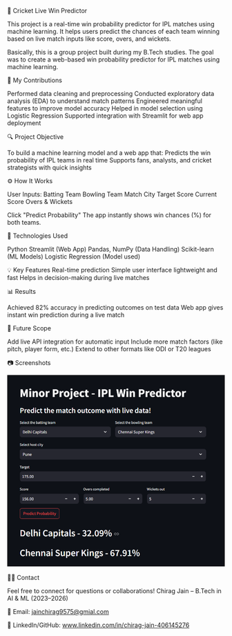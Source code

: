 🏏 Cricket Live Win Predictor

This project is a real-time win probability predictor for IPL matches using machine learning. It helps users predict the chances of each team winning based on live match inputs like score, overs, and wickets.

Basically, this is a group project built during my B.Tech studies. The goal was to create a web-based win probability predictor for IPL matches using machine learning.

🧠 My Contributions

Performed data cleaning and preprocessing
Conducted exploratory data analysis (EDA) to understand match patterns
Engineered meaningful features to improve model accuracy
Helped in model selection using Logistic Regression
Supported integration with Streamlit for web app deployment




🔍 Project Objective

To build a machine learning model and a web app that:
Predicts the win probability of IPL teams in real time
Supports fans, analysts, and cricket strategists with quick insights


⚙️ How It Works

User Inputs:
Batting Team
Bowling Team
Match City
Target Score
Current Score
Overs & Wickets

Click "Predict Probability"
The app instantly shows win chances (%) for both teams.


🧠 Technologies Used

Python
Streamlit (Web App)
Pandas, NumPy (Data Handling)
Scikit-learn (ML Models)
Logistic Regression (Model used)


💡 Key Features
Real-time prediction
Simple user interface
lightweight and fast
Helps in decision-making during live matches


📊 Results

Achieved 82% accuracy in predicting outcomes on test data
Web app gives instant win prediction during a live match


🚀 Future Scope

Add live API integration for automatic input
Include more match factors (like pitch, player form, etc.)
Extend to other formats like ODI or T20 leagues


📷 Screenshots

![App Screenshot](https://github.com/Chiragjain0911/IPL-WIN-PREDICTION-MODEL/blob/main/Screenshot%202025-05-09%20021239%20(1).png
)


🙋‍♂️ Contact

Feel free to connect for questions or collaborations!
Chirag Jain – B.Tech in AI & ML (2023–2026)

📧 Email: jainchirag9575@gmial.com

🔗 LinkedIn/GitHub: www.linkedin.com/in/chirag-jain-406145276

